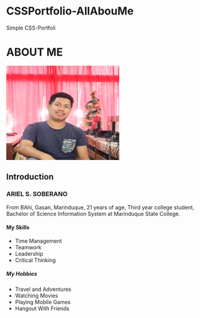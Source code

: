 # CSSPortfolio-AllAbouMe
Simple CSS-Portfoli
<!DOCTYPE html>
<html lang="en">
<head>
<meta charset="utf-8">
<meta name="viewport" content="width=device-width,initial-scale=1">
<title>About Me</title>

<link href="style.css" rel="stylesheet">

</head>
<body>

<div class="box">

<h1>ABOUT ME</h1>

<img src="Ariel.JPG" style="width:300px;height:250px">

<h2>Introduction</h2>

<h3>ARIEL S. SOBERANO</h3>

<p> From BAhi, Gasan, Marinduque, 21 years of age, Third year college student, Bachelor of Science Information System at Marinduque State College.
</p>
<h4>My Skills</h4>
<ul>
<li>Time Management</li>
<li>Teamwork</li>
<li>Leadership</li>
<li>Critical Thinking</li>
</ul>
<h5> My Hobbies</h5>
<ul>
<li>Travel and Adventures</li>
<li>Watching Movies</li>
<li>Playing Mobile Games</li>
<li>Hangout With Friends</li>
</ul>
</div>
</body>
</html>
